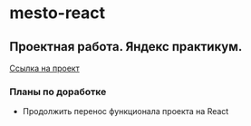 # mesto-react
## Проектная работа. Яндекс практикум.
[Ссылка на проект](https://kaygorodcevg.github.io/mesto-react/)

### Планы по доработке
- Продолжить перенос функционала проекта на React
